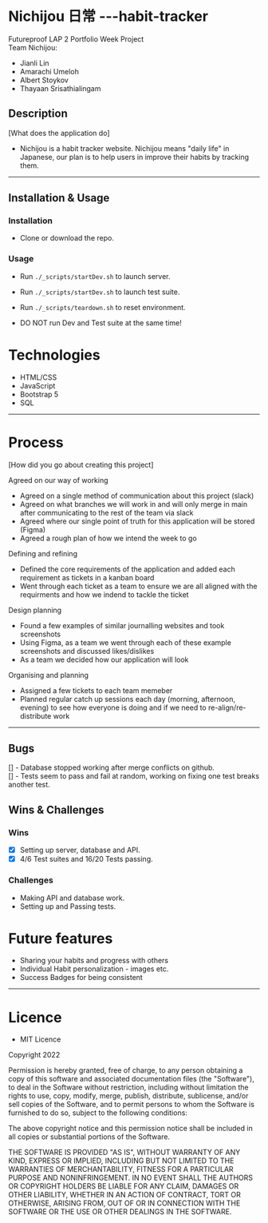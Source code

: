 # Nichijou 日常 ---habit-tracker

Futureproof LAP 2 Portfolio Week Project<br>
Team Nichijou:
- Jianli Lin
- Amarachi Umeloh
- Albert Stoykov
- Thayaan Srisathialingam

## Description 
[What does the application do]
  * Nichijou is a habit tracker website. Nichijou means "daily life" in Japanese, our plan is to help users in improve their habits by tracking them.

---

## Installation & Usage

### Installation

- Clone or download the repo.

### Usage

- Run `./_scripts/startDev.sh` to launch server.
- Run `./_scripts/startDev.sh` to launch test suite.
- Run `./_scripts/teardown.sh` to reset environment.

- DO NOT run Dev and Test suite at the same time!

# Technologies 

- HTML/CSS
- JavaScript 
- Bootstrap 5
- SQL 
---

# Process

[How did you go about creating this project]

Agreed on our way of working 
- Agreed on a single method of communication about this project (slack)
- Agreed on what branches we will work in and will only merge in main after communicating to the rest of the team via slack 
- Agreed where our single point of truth for this application will be stored (Figma) 
- Agreed a rough plan of how we intend the week to go 

Defining and refining  
- Defined the core requirements of the application and added each requirement as tickets in a kanban board  
- Went through each ticket as a team to ensure we are all aligned with the requirments and how we indend to tackle the ticket 

Design planning 
- Found a few examples of similar journalling websites and took screenshots
- Using Figma, as a team we went through each of these example screenshots and discussed likes/dislikes
- As a team we decided how our application will look

Organising and planning 
- Assigned a few tickets to each team memeber 
- Planned regular catch up sessions each day (morning, afternoon, evening) to see how everyone is doing and if we need to re-align/re-distribute work 

---

## Bugs

[] - Database stopped working after merge conflicts on github.<br>
[] - Tests seem to pass and fail at random, working on fixing one test breaks another test.

## Wins & Challenges

### Wins

- [x] Setting up server, database and API.
- [x] 4/6 Test suites and 16/20 Tests passing.

### Challenges

- Making API and database work.
- Setting up and Passing tests.

# Future features 

- Sharing your habits and progress with others 
- Individual Habit personalization - images etc.
- Success Badges for being consistent

---

# Licence 

- MIT Licence 

Copyright 2022

Permission is hereby granted, free of charge, to any person obtaining a copy of this software and associated documentation files (the "Software"), to deal in the Software without restriction, including without limitation the rights to use, copy, modify, merge, publish, distribute, sublicense, and/or sell copies of the Software, and to permit persons to whom the Software is furnished to do so, subject to the following conditions:

The above copyright notice and this permission notice shall be included in all copies or substantial portions of the Software.

THE SOFTWARE IS PROVIDED "AS IS", WITHOUT WARRANTY OF ANY KIND, EXPRESS OR IMPLIED, INCLUDING BUT NOT LIMITED TO THE WARRANTIES OF MERCHANTABILITY, FITNESS FOR A PARTICULAR PURPOSE AND NONINFRINGEMENT. IN NO EVENT SHALL THE AUTHORS OR COPYRIGHT HOLDERS BE LIABLE FOR ANY CLAIM, DAMAGES OR OTHER LIABILITY, WHETHER IN AN ACTION OF CONTRACT, TORT OR OTHERWISE, ARISING FROM, OUT OF OR IN CONNECTION WITH THE SOFTWARE OR THE USE OR OTHER DEALINGS IN THE SOFTWARE.
